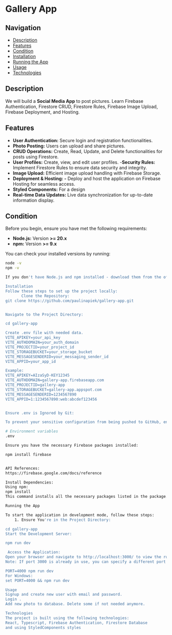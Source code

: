 # Gallery App

## Navigation

- [Description](#description)
- [Features](#features)
- [Condition](#condition)
- [Installation](#installation)
- [Running the App](#running-the-app)
- [Usage](#usage)
- [Technologies](#technologies)

## Description

We will build a **Social Media App** to post pictures. Learn Firebase Authentication, Firestore CRUD, Firestore Rules, Firebase Image Upload, Firebase Deployment, and Hosting.

## Features

- **User Authentication:** Secure login and registration functionalities.
- **Photo Posting:** Users can upload and share pictures.
- **CRUD Operations:** Create, Read, Update, and Delete functionalities for posts using Firestore.
- **User Profiles:** Create, view, and edit user profiles. -**Security Rules:** Implement Firestore Rules to ensure data security and integrity.
- **Image Upload:** Efficient image upload handling with Firebase Storage.
- **Deployment & Hosting: -** Deploy and host the application on Firebase Hosting for seamless access.
- **Styled Components:** For a design
- **Real-time Data Updates:** Live data synchronization for up-to-date information display.

## Condition

Before you begin, ensure you have met the following requirements:

- **Node.js:** Version **>= 20.x**
- **npm:** Version **>= 9.x**

You can check your installed versions by running:

```bash
node -v
npm -v

If you don't have Node.js and npm installed - download them from the official Node.js website.

Installation
Follow these steps to set up the project locally:
       Clone the Repository:
git clone https://github.com/paulinapiek/gallery-app.git


Navigate to the Project Directory:

cd gallery-app

Create .env file with needed data.
VITE_APIKEY=your_api_key
VITE_AUTHDOMAIN=your_auth_domain
VITE_PROJECTID=your_project_id
VITE_STORAGEBUCKET=your_storage_bucket
VITE_MESSAGESENDERID=your_messaging_sender_id
VITE_APPID=your_app_id

Example:
VITE_APIKEY=AIzaSyD-KEY12345
VITE_AUTHDOMAIN=gallery-app.firebaseapp.com
VITE_PROJECTID=gallery-app
VITE_STORAGEBUCKET=gallery-app.appspot.com
VITE_MESSAGESENDERID=1234567890
VITE_APPID=1:1234567890:web:abcdef123456


Ensure .env is Ignored by Git:

To prevent your sensitive configuration from being pushed to GitHub, ensure that .env is listed in your .gitignore file. If it's not already there, add the following line to .gitignore:

# Environment variables
.env

Ensure you have the necessary Firebase packages installed:

npm install firebase


API References:
https://firebase.google.com/docs/reference

Install Dependencies:
Using npm:
npm install
This command installs all the necessary packages listed in the package.json file.

Running the App

To start the application in development mode, follow these steps:
    1. Ensure You're in the Project Directory:

cd gallery-app
Start the Development Server:

npm run dev

 Access the Application:
Open your browser and navigate to http://localhost:3000/ to view the running application.
Note: If port 3000 is already in use, you can specify a different port by setting the PORT environment variable:

PORT=4000 npm run dev
For Windows:
set PORT=4000 && npm run dev

Usage
Signup and create new user with email and password.
Login .
Add new photo to database. Delete some if not needed anymore.

Technologies
The project is built using the following technologies:
React, Typescript, Firebase Authentication, Firestore Database
and using StyledComponents styles